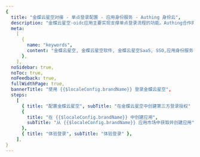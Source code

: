 ```yaml
---
{
  title: "金蝶云星空对接 - 单点登录配置 - 应用身份服务 - Authing 身份云",
  description: "金蝶云星空-oidc应用主要实现支撑单点登录流程的功能。Authing合作网络提供 金蝶云星空对接，单点登录，SSO，实现应用的快捷登录、免密登录，提升员工办公体验、增强用户体验，增强企业数字化服务水平。",
  meta:
    [
      {
        name: "keywords",
        content: "金蝶云星空, 金蝶云星空软件, 金蝶云星空SaaS, SSO,应用身份服务,单点登录配置,Authing身份云",
      },
    ],
  noSidebar: true,
  noToc: true,
  noFeedback: true,
  fullWidthPage: true,
  bannerTitle: "使用 {{$localeConfig.brandName}} 登录金蝶云星空",
  steps:
    [
      { title: "配置金蝶云星空", subTitle: "在金蝶云星空中创建第三方登录授权" },
      {
        title: "在 {{$localeConfig.brandName}} 中创建应用",
        subTitle: "从 {{$localeConfig.brandName}} 应用市场中获取并创建应用",
      },
      { title: "体验登录", subTitle: "体验登录" },
    ],
}
---
```


<IntegrationDetail/>
